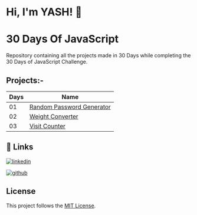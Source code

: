 # Hi, I'm YASH! 👋

# 30 Days Of JavaScript 

Repository containing all the projects made in 30 Days while completing the 30 Days of JavaScript Challenge.
## Projects:-

| Days  | Name                                                                   |
| ----------------- | ------------------------------------------------------------------ |
|01|[Random Password Generator](https://knight070409.github.io/30Days-Of-JavaScript/Day%2001%20-%20Random%20Password%20Generator/) |
|02|[Weight Converter](https://knight070409.github.io/30Days-Of-JavaScript/Day%2002%20-%20Weight%20Converter/)|
|03|[Visit Counter](https://knight070409.github.io/30Days-Of-JavaScript/Day%2003%20-%20Visit%20Counter/)|



## 🔗 Links

[![linkedin](https://img.shields.io/badge/linkedin-0A66C2?style=for-the-badge&logo=linkedin&logoColor=white)](https://in.linkedin.com/in/yash-pal-34144a21b?trk=people-guest_people_search-card)

[![github](https://camo.githubusercontent.com/b2d1ae072c968dbeaf2232f0e1071ae5a7b218b11caec1ae5c69c10ef370a3cc/68747470733a2f2f696d672e736869656c64732e696f2f62616467652f6769746875622d2532333234323932652e7376673f267374796c653d666f722d7468652d6261646765266c6f676f3d676974687562266c6f676f436f6c6f723d7768697465)](https://github.com/knight070409)
## License

This project follows the [MIT License](https://github.com/knight070409/30Days-Of-Javascript/blob/main/LICENSE).
